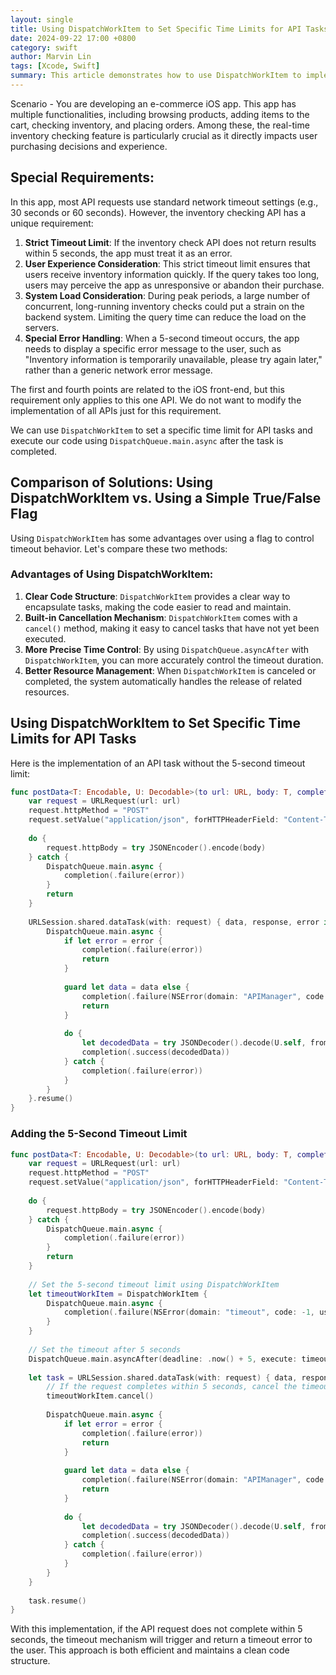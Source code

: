 ```yaml
---
layout: single
title: Using DispatchWorkItem to Set Specific Time Limits for API Tasks
date: 2024-09-22 17:00 +0800
category: swift
author: Marvin Lin
tags: [Xcode, Swift]
summary: This article demonstrates how to use DispatchWorkItem to implement a 5-second timeout for an API task in Swift. By using DispatchWorkItem alongside DispatchQueue.asyncAfter, it ensures a clean and efficient timeout mechanism, avoiding the need to modify other API calls. The article highlights the advantages of DispatchWorkItem over using simple flags, such as better code structure, built-in cancellation, precise time control, and efficient resource management. A Swift code example is provided to implement this feature for a real-time inventory check API in an e-commerce app.
---
```


Scenario - You are developing an e-commerce iOS app. This app has multiple functionalities, including browsing products, adding items to the cart, checking inventory, and placing orders. Among these, the real-time inventory checking feature is particularly crucial as it directly impacts user purchasing decisions and experience.

## Special Requirements:
In this app, most API requests use standard network timeout settings (e.g., 30 seconds or 60 seconds). However, the inventory checking API has a unique requirement:

1. **Strict Timeout Limit**: If the inventory check API does not return results within 5 seconds, the app must treat it as an error.
2. **User Experience Consideration**: This strict timeout limit ensures that users receive inventory information quickly. If the query takes too long, users may perceive the app as unresponsive or abandon their purchase.
3. **System Load Consideration**: During peak periods, a large number of concurrent, long-running inventory checks could put a strain on the backend system. Limiting the query time can reduce the load on the servers.
4. **Special Error Handling**: When a 5-second timeout occurs, the app needs to display a specific error message to the user, such as "Inventory information is temporarily unavailable, please try again later," rather than a generic network error message.

The first and fourth points are related to the iOS front-end, but this requirement only applies to this one API. We do not want to modify the implementation of all APIs just for this requirement.

We can use `DispatchWorkItem` to set a specific time limit for API tasks and execute our code using `DispatchQueue.main.async` after the task is completed.

## Comparison of Solutions: Using DispatchWorkItem vs. Using a Simple True/False Flag

Using `DispatchWorkItem` has some advantages over using a flag to control timeout behavior. Let's compare these two methods:

### Advantages of Using DispatchWorkItem:

1. **Clear Code Structure**: `DispatchWorkItem` provides a clear way to encapsulate tasks, making the code easier to read and maintain.
2. **Built-in Cancellation Mechanism**: `DispatchWorkItem` comes with a `cancel()` method, making it easy to cancel tasks that have not yet been executed.
3. **More Precise Time Control**: By using `DispatchQueue.asyncAfter` with `DispatchWorkItem`, you can more accurately control the timeout duration.
4. **Better Resource Management**: When `DispatchWorkItem` is canceled or completed, the system automatically handles the release of related resources.

## Using DispatchWorkItem to Set Specific Time Limits for API Tasks

Here is the implementation of an API task without the 5-second timeout limit:

```swift
func postData<T: Encodable, U: Decodable>(to url: URL, body: T, completion: @escaping (Result<U, Error>) -> Void) {
    var request = URLRequest(url: url)
    request.httpMethod = "POST"
    request.setValue("application/json", forHTTPHeaderField: "Content-Type")
    
    do {
        request.httpBody = try JSONEncoder().encode(body)
    } catch {
        DispatchQueue.main.async {
            completion(.failure(error))
        }
        return
    }
    
    URLSession.shared.dataTask(with: request) { data, response, error in
        DispatchQueue.main.async {
            if let error = error {
                completion(.failure(error))
                return
            }
            
            guard let data = data else {
                completion(.failure(NSError(domain: "APIManager", code: 0, userInfo: [NSLocalizedDescriptionKey: "No data received"])))
                return
            }
            
            do {
                let decodedData = try JSONDecoder().decode(U.self, from: data)
                completion(.success(decodedData))
            } catch {
                completion(.failure(error))
            }
        }
    }.resume()
}
```

### Adding the 5-Second Timeout Limit

```swift
func postData<T: Encodable, U: Decodable>(to url: URL, body: T, completion: @escaping (Result<U, Error>) -> Void) {
    var request = URLRequest(url: url)
    request.httpMethod = "POST"
    request.setValue("application/json", forHTTPHeaderField: "Content-Type")
    
    do {
        request.httpBody = try JSONEncoder().encode(body)
    } catch {
        DispatchQueue.main.async {
            completion(.failure(error))
        }
        return
    }
    
    // Set the 5-second timeout limit using DispatchWorkItem
    let timeoutWorkItem = DispatchWorkItem {
        DispatchQueue.main.async {
            completion(.failure(NSError(domain: "timeout", code: -1, userInfo: [NSLocalizedDescriptionKey: "timed out"])))
        }
    }
    
    // Set the timeout after 5 seconds
    DispatchQueue.main.asyncAfter(deadline: .now() + 5, execute: timeoutWorkItem)
    
    let task = URLSession.shared.dataTask(with: request) { data, response, error in
        // If the request completes within 5 seconds, cancel the timeoutWorkItem
        timeoutWorkItem.cancel()
        
        DispatchQueue.main.async {
            if let error = error {
                completion(.failure(error))
                return
            }
            
            guard let data = data else {
                completion(.failure(NSError(domain: "APIManager", code: 0, userInfo: [NSLocalizedDescriptionKey: "No data received"])))
                return
            }
            
            do {
                let decodedData = try JSONDecoder().decode(U.self, from: data)
                completion(.success(decodedData))
            } catch {
                completion(.failure(error))
            }
        }
    }
    
    task.resume()
}
```

With this implementation, if the API request does not complete within 5 seconds, the timeout mechanism will trigger and return a timeout error to the user. This approach is both efficient and maintains a clean code structure.